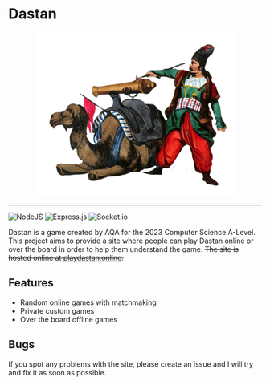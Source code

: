 # Dastan

<div align=center><img src="https://github.com/SpookyScaryDev/Dastan/blob/main/images/dastan.png?raw=true" width=400></div>

***

![NodeJS](https://img.shields.io/badge/node.js-6DA55F?style=for-the-badge&logo=node.js&logoColor=white) ![Express.js](https://img.shields.io/badge/express.js-%23404d59.svg?style=for-the-badge&logo=express&logoColor=%2361DAFB) ![Socket.io](https://img.shields.io/badge/Socket.io-black?style=for-the-badge&logo=socket.io&badgeColor=010101)

Dastan is a game created by AQA for the 2023 Computer Science A-Level. This project aims to provide a site where people can play Dastan online or over the board in order to help them understand the game. ~~The site is hosted online at [playdastan.online](https://playdastan.online).~~

## Features
* Random online games with matchmaking
* Private custom games
* Over the board offline games

## Bugs
If you spot any problems with the site, please create an issue and I will try and fix it as soon as possible.
